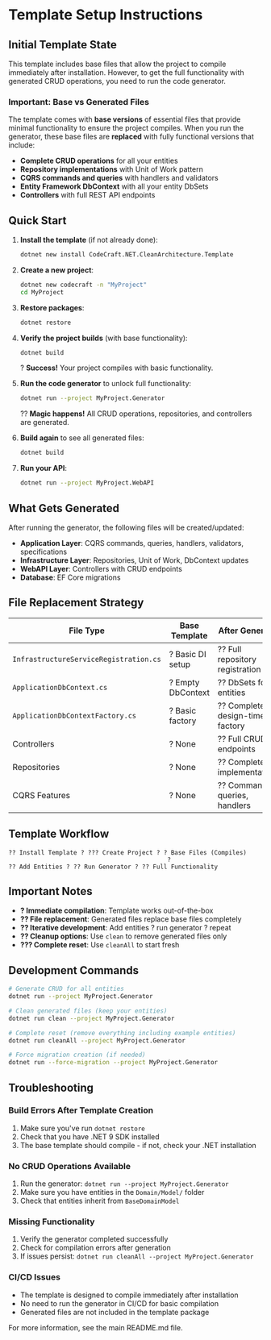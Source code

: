 # Template Setup Instructions

## Initial Template State

This template includes base files that allow the project to compile immediately after installation. However, to get the full functionality with generated CRUD operations, you need to run the code generator.

### Important: Base vs Generated Files

The template comes with **base versions** of essential files that provide minimal functionality to ensure the project compiles. When you run the generator, these base files are **replaced** with fully functional versions that include:

- **Complete CRUD operations** for all your entities
- **Repository implementations** with Unit of Work pattern
- **CQRS commands and queries** with handlers and validators
- **Entity Framework DbContext** with all your entity DbSets
- **Controllers** with full REST API endpoints

## Quick Start

1. **Install the template** (if not already done):
   ```bash
   dotnet new install CodeCraft.NET.CleanArchitecture.Template
   ```

2. **Create a new project**:
   ```bash
   dotnet new codecraft -n "MyProject"
   cd MyProject
   ```

3. **Restore packages**:
   ```bash
   dotnet restore
   ```

4. **Verify the project builds** (with base functionality):
   ```bash
   dotnet build
   ```
   ? **Success!** Your project compiles with basic functionality.

5. **Run the code generator** to unlock full functionality:
   ```bash
   dotnet run --project MyProject.Generator
   ```
   ?? **Magic happens!** All CRUD operations, repositories, and controllers are generated.

6. **Build again** to see all generated files:
   ```bash
   dotnet build
   ```

7. **Run your API**:
   ```bash
   dotnet run --project MyProject.WebAPI
   ```

## What Gets Generated

After running the generator, the following files will be created/updated:

- **Application Layer**: CQRS commands, queries, handlers, validators, specifications
- **Infrastructure Layer**: Repositories, Unit of Work, DbContext updates  
- **WebAPI Layer**: Controllers with CRUD endpoints
- **Database**: EF Core migrations

## File Replacement Strategy

| File Type | Base Template | After Generator |
|-----------|---------------|-----------------|
| `InfrastructureServiceRegistration.cs` | ? Basic DI setup | ?? Full repository registration |
| `ApplicationDbContext.cs` | ? Empty DbContext | ?? DbSets for all entities |
| `ApplicationDbContextFactory.cs` | ? Basic factory | ?? Complete design-time factory |
| Controllers | ? None | ?? Full CRUD endpoints |
| Repositories | ? None | ?? Complete implementations |
| CQRS Features | ? None | ?? Commands, queries, handlers |

## Template Workflow

```
?? Install Template ? ??? Create Project ? ? Base Files (Compiles) 
                                            ?
?? Add Entities ? ?? Run Generator ? ?? Full Functionality
```

## Important Notes

- **? Immediate compilation**: Template works out-of-the-box
- **?? File replacement**: Generated files replace base files completely
- **?? Iterative development**: Add entities ? run generator ? repeat
- **?? Cleanup options**: Use `clean` to remove generated files only
- **??? Complete reset**: Use `cleanAll` to start fresh

## Development Commands

```bash
# Generate CRUD for all entities
dotnet run --project MyProject.Generator

# Clean generated files (keep your entities)
dotnet run clean --project MyProject.Generator

# Complete reset (remove everything including example entities)
dotnet run cleanAll --project MyProject.Generator

# Force migration creation (if needed)
dotnet run --force-migration --project MyProject.Generator
```

## Troubleshooting

### Build Errors After Template Creation
1. Make sure you've run `dotnet restore`
2. Check that you have .NET 9 SDK installed
3. The base template should compile - if not, check your .NET installation

### No CRUD Operations Available
1. Run the generator: `dotnet run --project MyProject.Generator`
2. Make sure you have entities in the `Domain/Model/` folder
3. Check that entities inherit from `BaseDomainModel`

### Missing Functionality
1. Verify the generator completed successfully
2. Check for compilation errors after generation
3. If issues persist: `dotnet run cleanAll --project MyProject.Generator`

### CI/CD Issues
- The template is designed to compile immediately after installation
- No need to run the generator in CI/CD for basic compilation
- Generated files are not included in the template package

For more information, see the main README.md file.